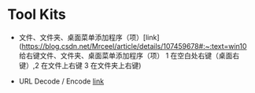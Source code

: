 # Tool Kits

- 文件、文件夹、桌面菜单添加程序（项）[link](https://blog.csdn.net/Mrceel/article/details/107459678#:~:text=win10 给右键文件、文件夹、桌面菜单添加程序（项） 1 在空白处右键（桌面右键）,2 在文件上右键 3 在文件夹上右键)

- URL Decode / Encode [link](https://www.urldecoder.io/)